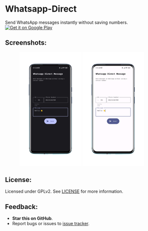 # Whatsapp-Direct
Send WhatsApp messages instantly without saving numbers.<br>
<a href='https://play.google.com/store/apps/details?id=com.app.wadirect&pcampaignid=pcampaignidMKT-Other-global-all-co-prtnr-py-PartBadge-Mar2515-1'>
  <img alt='Get it on Google Play' src='https://play.google.com/intl/en_us/badges/static/images/badges/en_badge_web_generic.png' width="350"/>
</a>

## Screenshots:
<p align="center">
  <img src="/images/screenshots/dark.PNG" width="40%">  <img src="/images/screenshots/light.PNG" width="40%">
</p>

## License:
Licensed under GPLv2. See <a href="LICENSE">LICENSE</a> for more information.

## Feedback:
- **Star this on GitHub**.
- Report bugs or issues to [issue tracker](https://github.com/n1snt/Whatsapp-Direct/issues).
